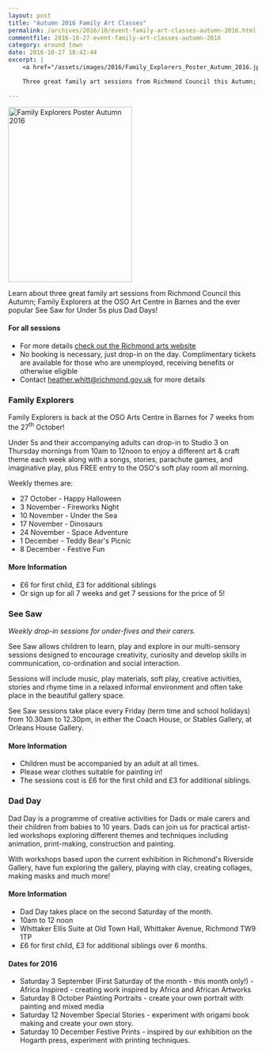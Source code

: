 ```yaml
---
layout: post
title: "Autumn 2016 Family Art Classes"
permalink: /archives/2016/10/event-family-art-classes-autumn-2016.html
commentfile: 2016-10-27-event-family-art-classes-autumn-2016
category: around_town
date: 2016-10-27 18:42:44
excerpt: |
    <a href="/assets/images/2016/Family_Explorers_Poster_Autumn_2016.jpg" title="See larger version of - Family Explorers Poster Autumn 2016"><img src="/assets/images/2016/Family_Explorers_Poster_Autumn_2016_thumb.jpg" width="150" height="212" alt="Family Explorers Poster Autumn 2016" class="photo right" /></a>

    Three great family art sessions from Richmond Council this Autumn; Family Explorers at the OSO Art Centre in Barnes and the ever popular See Saw for Under 5s plus Dad Days!

---
```


<a href="/assets/images/2016/Family_Explorers_Poster_Autumn_2016.jpg" title="See larger version of - Family Explorers Poster Autumn 2016"><img src="/assets/images/2016/Family_Explorers_Poster_Autumn_2016_thumb.jpg" width="250" height="353" alt="Family Explorers Poster Autumn 2016" class="photo right" /></a>

Learn about three great family art sessions from Richmond Council this Autumn; Family Explorers at the OSO Art Centre in Barnes and the ever popular See Saw for Under 5s plus Dad Days!

#### For all sessions

-   For more details [check out the Richmond arts website](http://www.richmond.gov.uk/arts)
-   No booking is necessary, just drop-in on the day. Complimentary tickets are available for those who are unemployed, receiving benefits or otherwise eligible
-   Contact <heather.whitt@richmond.gov.uk> for more details

### Family Explorers

Family Explorers is back at the OSO Arts Centre in Barnes for 7 weeks from the 27<sup>th</sup> October!

Under 5s and their accompanying adults can drop-in to Studio 3 on Thursday mornings from 10am to 12noon to enjoy a different art & craft theme each week along with a songs, stories, parachute games, and imaginative play, plus FREE entry to the OSO's soft play room all morning.

Weekly themes are:

-   27 October - Happy Halloween
-   3 November - Fireworks Night
-   10 November - Under the Sea
-   17 November - Dinosaurs
-   24 November - Space Adventure
-   1 December - Teddy Bear's Picnic
-   8 December - Festive Fun

#### More Information

-   £6 for first child, £3 for additional siblings
-   Or sign up for all 7 weeks and get 7 sessions for the price of 5!

### See Saw

*Weekly drop-in sessions for under-fives and their carers.*

See Saw allows children to learn, play and explore in our multi-sensory sessions designed to encourage creativity, curiosity and develop skills in communication, co-ordination and social interaction.

Sessions will include music, play materials, soft play, creative activities, stories and rhyme time in a relaxed informal environment and often take place in the beautiful gallery space.

See Saw sessions take place every Friday (term time and school holidays) from 10.30am to 12.30pm, in either the Coach House, or Stables Gallery, at Orleans House Gallery.

#### More Information

-   Children must be accompanied by an adult at all times.
-   Please wear clothes suitable for painting in!
-   The sessions cost is £6 for the first child and £3 for additional siblings.

### Dad Day

Dad Day is a programme of creative activities for Dads or male carers and their children from babies to 10 years. Dads can join us for practical artist-led workshops exploring different themes and techniques including animation, print-making, construction and painting.

With workshops based upon the current exhibition in Richmond's Riverside Gallery, have fun exploring the gallery, playing with clay, creating collages, making masks and much more!

#### More Information

-   Dad Day takes place on the second Saturday of the month.
-   10am to 12 noon
-   Whittaker Ellis Suite at Old Town Hall, Whittaker Avenue, Richmond TW9 1TP
-   £6 for first child, £3 for additional siblings over 6 months.

#### Dates for 2016

-   Saturday 3 September
    (First Saturday of the month - this month only!) - Africa Inspired - creating work inspired by Africa and African Artworks
-   Saturday 8 October
    Painting Portraits - create your own portrait with painting and mixed media
-   Saturday 12 November
    Special Stories - experiment with origami book making and create your own story.
-   Saturday 10 December
    Festive Prints - inspired by our exhibition on the Hogarth press, experiment with printing techniques.
